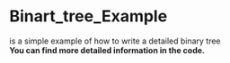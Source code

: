 # Binart_tree_Example  
is a simple example of how to write a detailed binary tree  
**You can find more detailed information in the code.**
